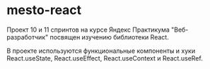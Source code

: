 # mesto-react

Проект 10 и 11 спринтов на курсе Яндекс Практикума "Веб-разработчик" посвящен изучению библиотеки React.

В проекте используются функциональные компоненты и хуки React.useState, React.useEffect, React.useContext и React.useRef.